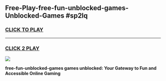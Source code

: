 
## Free-Play-free-fun-unblocked-games-Unblocked-Games #sp2lq
<h3>
<a href="https://news.freeplayer.one?title=free-fun-unblocked-games&ref=8M">CLICK TO PLAY</a></h3>
<hr>

<h3>
<a href="https://news.freeplayer.one?title=free-fun-unblocked-games&ref=8M">CLICK 2 PLAY</a>
  
</h3>

<a href="https://news.freeplayer.one?title=free-fun-unblocked-games&ref=8M"><img src="https://clearcache.store/games.png"></a>


**free-fun-unblocked-games games unblocked: Your Gateway to Fun and Accessible Online Gaming**
